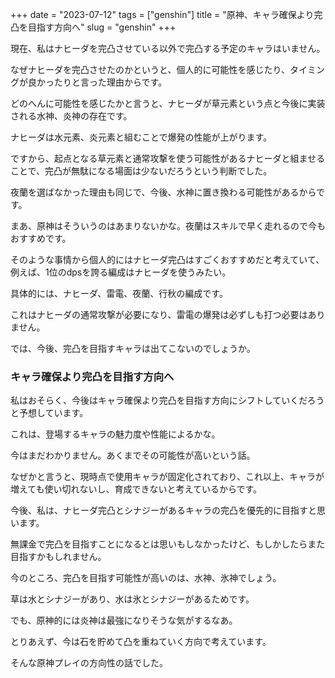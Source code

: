 +++
date = "2023-07-12"
tags = ["genshin"]
title = "原神、キャラ確保より完凸を目指す方向へ"
slug = "genshin"
+++

現在、私はナヒーダを完凸させている以外で完凸する予定のキャラはいません。

なぜナヒーダを完凸させたのかというと、個人的に可能性を感じたり、タイミングが良かったりと言った理由からです。

どのへんに可能性を感じたかと言うと、ナヒーダが草元素という点と今後に実装される水神、炎神の存在です。

ナヒーダは水元素、炎元素と組むことで爆発の性能が上がります。

ですから、起点となる草元素と通常攻撃を使う可能性があるナヒーダと組ませることで、完凸が無駄になる場面は少ないだろうという判断でした。

夜蘭を選ばなかった理由も同じで、今後、水神に置き換わる可能性があるからです。

まあ、原神はそういうのはあまりないかな。夜蘭はスキルで早く走れるので今もおすすめです。

そのような事情から個人的にはナヒーダ完凸はすごくおすすめだと考えていて、例えば、1位のdpsを誇る編成はナヒーダを使うみたい。

具体的には、ナヒーダ、雷電、夜蘭、行秋の編成です。

これはナヒーダの通常攻撃が必要になり、雷電の爆発は必ずしも打つ必要はありません。

では、今後、完凸を目指すキャラは出てこないのでしょうか。

### キャラ確保より完凸を目指す方向へ

私はおそらく、今後はキャラ確保より完凸を目指す方向にシフトしていくだろうと予想しています。

これは、登場するキャラの魅力度や性能によるかな。

今はまだわかりません。あくまでその可能性が高いという話。

なぜかと言うと、現時点で使用キャラが固定化されており、これ以上、キャラが増えても使い切れないし、育成できないと考えているからです。

今後、私は、ナヒーダ完凸とシナジーがあるキャラの完凸を優先的に目指すと思います。

無課金で完凸を目指すことになるとは思いもしなかったけど、もしかしたらまた目指すかもしれません。

今のところ、完凸を目指す可能性が高いのは、水神、氷神でしょう。

草は水とシナジーがあり、水は氷とシナジーがあるためです。

でも、原神的には炎神は最強になりそうな気がするなあ。

とりあえず、今は石を貯めて凸を重ねていく方向で考えています。

そんな原神プレイの方向性の話でした。

